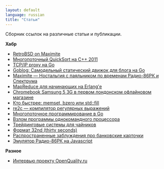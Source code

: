 ```yaml
---
layout: default
language: russian
title: "Статьи"
---
```


Сборник ссылок на различные статьи и публикации.

**Хабр**

* [RetroBSD on Maximite][]
* [Многопоточный QuickSort на С++ 2011][]
* [TCP/IP proxy на Go][]
* [Goblog: Самодельный статический движок для блога на Go][]
* [Maximite — Ностальгия с паяльником по временам Радио-86РК и Спектрума][]
* [MapReduce для начинающих на Erlang'e][]
* [Chromebook Samsung 5 3G в первом лондонском офлайновом магазине][]
* [Кто быстрее: memset, bzero или std::fill][]
* [re2c — компилятор регулярных выражений][]
* [Многопоточное программирование в Go][]
* [Взлом программы однокомандного процессора][]
* [Трейдинговые системы для чайников][]
* [Формат 32nd (thirty seconds)][]
* [Распространенные заблуждения про банковские карточки][]
* [Эмулятор Радио-86РК на Javascript][]


**Разное**

* [Интервью проекту OpenQuality.ru][]

[Интервью проекту OpenQuality.ru]: http://experience.openquality.ru/alexander-demin-interview/

[RetroBSD on Maximite]: http://habrahabr.ru/hub/diy/posts/
[Многопоточный QuickSort на С++ 2011]: http://habrahabr.ru/post/143055/
[TCP/IP proxy на Go]: http://habrahabr.ru/post/142527/
[Goblog: Самодельный статический движок для блога на Go]: http://habrahabr.ru/post/142287/
[Maximite — Ностальгия с паяльником по временам Радио-86РК и Спектрума]: http://habrahabr.ru/post/136625/
[MapReduce для начинающих на Erlang'e]: http://habrahabr.ru/post/133750/
[Chromebook Samsung 5 3G в первом лондонском офлайновом магазине]: http://habrahabr.ru/post/129584/
[Кто быстрее: memset, bzero или std::fill]: http://habrahabr.ru/post/118716/
[re2c — компилятор регулярных выражений]: http://habrahabr.ru/post/117843/
[Многопоточное программирование в Go]: http://habrahabr.ru/post/117842/
[Взлом программы однокомандного процессора]: http://habrahabr.ru/post/113406/
[Трейдинговые системы для чайников]: http://habrahabr.ru/post/86439/
[Формат 32nd (thirty seconds)]: http://habrahabr.ru/post/83967/
[Распространенные заблуждения про банковские карточки]: http://habrahabr.ru/post/82670/
[Эмулятор Радио-86РК на Javascript]: http://habrahabr.ru/post/71144/
